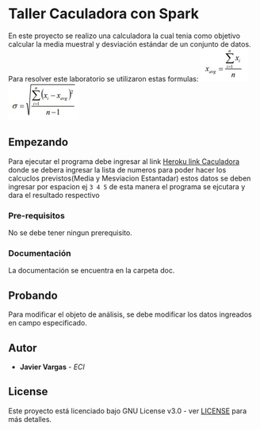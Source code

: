# Taller Caculadora con Spark

En este proyecto se realizo una calculadora la cual tenia como objetivo   calcular la media muestral y desviación estándar de un conjunto de datos.
Para resolver este laboratorio se utilizaron estas formulas:
![formula1](Fotos/Capture.PNG)
![formula2](Fotos/Capture2.PNG)

 
## Empezando

Para ejecutar el programa debe ingresar al link [Heroku link Caculadora]([https://calm-fjord-26264.herokuapp.com/index](https://calm-fjord-26264.herokuapp.com/index) "Heroku Page") donde se debera ingresar la lista de numeros para poder hacer los calcuclos previstos(Media y Mesviacion Estantadar) estos datos se deben ingresar por espacion ej `3 4 5` de esta manera el programa se ejcutara y dara el resultado respectivo


### Pre-requisitos

No se debe tener ningun prerequisito.

### Documentación

La documentación se encuentra en la carpeta doc.


## Probando

Para modificar el objeto de análisis, se debe modificar los datos ingreados en campo especificado.

## Autor

* **Javier Vargas** - *ECI*

## License

Este proyecto está licenciado bajo GNU  License v3.0 - ver [LICENSE](LICENSE) para más detalles.
